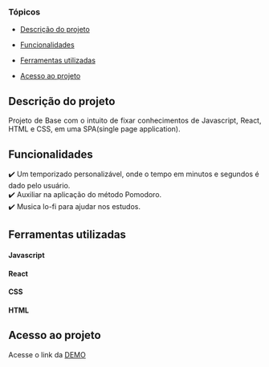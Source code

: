 ### Tópicos 

- [Descrição do projeto](#descrição-do-projeto)

- [Funcionalidades](#funcionalidades)

- [Ferramentas utilizadas](#ferramentas-utilizadas)

- [Acesso ao projeto](#acesso-ao-projeto)

## Descrição do projeto 

<p align="justify">
 Projeto de Base com o intuito de fixar conhecimentos de Javascript, React, HTML e CSS, em uma SPA(single page application).
</p>

## Funcionalidades

:heavy_check_mark: Um temporizado personalizável, onde o tempo em minutos e segundos é dado pelo usuário. <br>
:heavy_check_mark: Auxiliar na aplicação do método Pomodoro. <br>
:heavy_check_mark: Musica lo-fi para ajudar nos estudos. <br>

###

## Ferramentas utilizadas
#### Javascript
#### React
#### CSS
#### HTML

###

## Acesso ao projeto
  Acesse o link da [DEMO](andreynovaes.github.io/countdown/)
